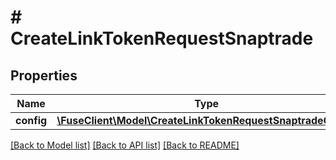 # # CreateLinkTokenRequestSnaptrade

## Properties

Name | Type | Description | Notes
------------ | ------------- | ------------- | -------------
**config** | [**\FuseClient\Model\CreateLinkTokenRequestSnaptradeConfig**](CreateLinkTokenRequestSnaptradeConfig.md) |  | [optional]

[[Back to Model list]](../../README.md#models) [[Back to API list]](../../README.md#endpoints) [[Back to README]](../../README.md)
